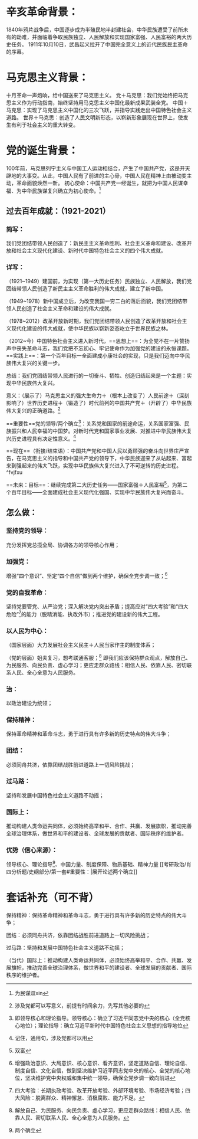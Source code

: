 # 辛亥革命背景：

1840年鸦片战争后，中国逐步成为半殖民地半封建社会，中华民族遭受了前所未有的劫难，并面临着争取民族独立、人民解放和实现国家富强、人民富裕的两大历史任务。
1911年10月10日，武昌起义拉开了中国完全意义上的近代民族民主革命的序幕。

# 马克思主义背景：

十月革命一声炮响，给中国送来了马克思主义。
党＋马克思：我们党始终把马克思主义作为行动指南，始终坚持用马克思主义中国化最新成果武装全党。
中国＋马克思：实现了马克思主义中国化的三次飞跃，并指导实践走出中国特色社会主义道路。
世界＋马克思：创造了人民文明新形态，以崭新形象展现在世界上，使发生有利于社会主义的重大转变。

# 党的诞生背景：

100年前，马克思列宁主义与中国工人运动相结合，产生了中国共产党，这是开天辟地的大事变。从此，中国人民有了前进的主心骨，中国人民在精神上由被动变主动，革命面貌焕然一新。
初心使命：中国共产党一经诞生，就把为中国人民谋幸福、为中华民族谋复兴确立为初心使命。[^1]

## 过去百年成就：（1921-2021）

### 简写：

我们党团结带领人民创造了：新民主主义革命胜利、社会主义革命和建设、改革开放和社会主义现代化建设、新时代中国特色社会主义的四个伟大成就。

### 详写：

（1921~1949）建国前，为实现（第一大历史任务）民族独立、人民解放，我们党团结带领人民创造了新民主主义革命胜利的伟大成就，建立了新中国。

（1949~1978）新中国成立后，为改变我国一穷二白的落后面貌，我们党团结带领人民创造了社会主义革命和建设的伟大成就。

（1978~2012）改革开放新时期，我们党团结带领人民创造了改革开放和社会主义现代化建设的伟大成就，使中华民族以崭新姿态屹立于世界民族之林。

（2012~今）中国特色社会主义进入新时代，==思想上==：为全党不在一片赞扬声中丧失革命斗志，我们党把不忘初心、牢记使命作为加强党的建设的永恒课题。==实践上==：第一个百年目标一全面建成小康社会的实现，只是我们迈向中华民族伟大复兴的关键一步。

总结：我们党团结带领人民进行的一切奋斗、牺牲、创造归结起来是一个主题：实现中华民族伟大复兴。

意义：（展示了）马克思主义的强大生命力＋（根本上改变了）人民前途＋（深刻影响了）世界历史进程＋（锻造了）时代前列的中国共产党＋（开辟了）中华民族伟大复兴的正确道路。[^4]

==重要性==党的领导/两个确立[^5]：关系党和国家的前途命运，关系国家富强、民族振兴和人民幸福的中国梦。对新时代党和国家事业发展、对推进中华民族伟大复兴历史进程具有决定性意义。[^3]

==现在==（衔接/结束语）：中国共产党和中国人民以勇顾强的奋斗向世界庄严宣告，在马克思主义的指导和中国共产党的领导下，中华民族迎来了从站起来、富起来到强起来的伟大飞跃，实现中华民族伟大复兴进入了不可逆转的历史进程。 ^fvjfxu

==未来：目标==：继续完成第二大历史任务——国家富强＋人民富裕[^2]，为第二个百年目标——全面建成社会主义现代化强国、实现中华民族伟大复兴而奋斗。

## 怎么做：

### 坚持党的领导：

充分发挥党总揽全局、协调各方的领导核心作用；

### 加强党：

增强“四个意识”、坚定“四个自信”做到两个维护，确保全党步调一致；[^9]

### 党的自我革命：

坚持党要管党、从严治党；深入解决党内突出矛盾；提高应对“四大考验”和“四大危险”[^6]的能力（脱精消能、执改外市）；推进党的建设新的伟大工程。

### 以人民为中心：

（国家层面）大力发展社会主义民主＋人民当家作主的制度体系；

（党的层面）姐夫复习，想考联通客服；[^8]
即我们应该保持群众观点，解放自己、为民服务、向民负责、虚心学习；更应走群众路线：相信人民、依靠人民、密切联系人民、全心全意为人民服务。

### 治：

以政治建设为统领；

### 保持精神：

保持革命精神和革命斗志，勇于进行具有许多新的历史特点的伟大斗争；

### 团结：

必须同舟共济，依靠团结战胜前进道路上一切风险挑战；

### 过马路：

坚持和发展中国特色社会主义道路不动摇；

### 国际上：

推动构建人类命运共同体，必须始终高举和平、合作、共赢、发展旗帜，推动完善全球治理体系，做世界和平的建设者、全球发展的贡献者、国际秩序的维护者。

### 优势（信心来源）：

领导核心、理论指导[^7]、中国力量、制度保障、物质基础、精神力量
[[考研政治/肖四分析题/史纲部分/第一套#重要性：|展开论述两个确立]]

# 套话补充（可不背）

保持精神：保持革命精神和革命斗志，勇于进行具有许多新的历史特点的伟大斗争；

团结：必须同舟共济，依靠团结战胜前进道路上一切风险挑战；

过马路：坚持和发展中国特色社会主义道路不动摇；

（当代）国际上：推动构建人类命运共同体，必须始终高举和平、合作、共赢、发展旗帜，推动完善全球治理体系，做世界和平的建设者、全球发展的贡献者、国际秩序的维护者。


[^1]: 为民谋双xin
[^2]: 双富
[^3]: 记住，通用句，涉及党都可以用
[^4]: 涉及党都可以写意义，前提有时间余力，先写其他必要的
[^5]: 即领导核心和理论指导。领导核心：确立了习近平同志党中央的核心（全党核心地位）；理论指导：确立习近平新时代中国特色社会主义思想的指导地位
[^6]: 四大考验：长期执政考验、改革开放考验、外部环境考验、市场经济考验；四大风险：脱离群众、精神懈怠、消极腐败、能力不足。
[^7]: 两个确立
[^8]: 解放自己、为民服务、向民负责、虚心学习，更应走群众路线：相信人民、依靠人民、密切联系人民、全心全意为人民服务。
[^9]: 增强政治意识、大局意识、核心意识、看齐意识，坚定道路自信、理论自信、制度自信、文化自信，做到坚决维护习近平同志党中央的核心、全党的核心地位，坚决维护党中央权威和集中统一领导，确保全党步调一致向前进